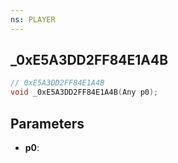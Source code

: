 ```yaml
---
ns: PLAYER
---
```

## _0xE5A3DD2FF84E1A4B

```c
// 0xE5A3DD2FF84E1A4B
void _0xE5A3DD2FF84E1A4B(Any p0);
```

## Parameters
* **p0**:
